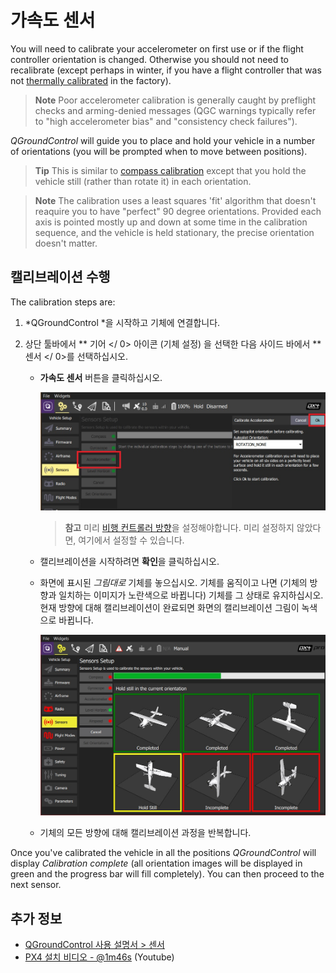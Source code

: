 # 가속도 센서

You will need to calibrate your accelerometer on first use or if the flight controller orientation is changed. Otherwise you should not need to recalibrate (except perhaps in winter, if you have a flight controller that was not [thermally calibrated](../advanced_config/sensor_thermal_calibration.md) in the factory).

> **Note** Poor accelerometer calibration is generally caught by preflight checks and arming-denied messages (QGC warnings typically refer to "high accelerometer bias" and "consistency check failures").

*QGroundControl* will guide you to place and hold your vehicle in a number of orientations (you will be prompted when to move between positions).

> **Tip** This is similar to [compass calibration](../config/compass.md) except that you hold the vehicle still (rather than rotate it) in each orientation.

<span></span>

> **Note** The calibration uses a least squares 'fit' algorithm that doesn't reaquire you to have "perfect" 90 degree orientations. Provided each axis is pointed mostly up and down at some time in the calibration sequence, and the vehicle is held stationary, the precise orientation doesn't matter.

## 캘리브레이션 수행

The calibration steps are:

1. *QGroundControl *을 시작하고 기체에 연결합니다.
2. 상단 툴바에서 ** 기어 </ 0> 아이콘 (기체 설정) 을 선택한 다음 사이드 바에서 ** 센서 </ 0>를 선택하십시오.</li> 
    
    * **가속도 센서** 버튼을 클릭하십시오.
        
        ![가속도 센서 캘리브레이션](../../assets/qgc/setup/sensor/accelerometer.jpg)
        
        > **참고** 미리 [비행 컨트롤러 방향](../config/flight_controller_orientation.md)을 설정해야합니다. 미리 설정하지 않았다면, 여기에서 설정할 수 있습니다.
    
    * 캘리브레이션을 시작하려면 **확인**을 클릭하십시오.
    
    * 화면에 표시된 *그림대로* 기체를 놓으십시오. 기체를 움직이고 나면 (기체의 방향과 일치하는 이미지가 노란색으로 바뀝니다) 기체를 그 상태로 유지하십시오. 현재 방향에 대해 캘리브레이션이 완료되면 화면의 캘리브레이션 그림이 녹색으로 바뀝니다.
        
        ![가속도 센서 캘리브레이션](../../assets/qgc/setup/sensor/accelerometer_positions_px4.jpg)
    
    * 기체의 모든 방향에 대해 캘리브레이션 과정을 반복합니다.</ol> 
    
    Once you've calibrated the vehicle in all the positions *QGroundControl* will display *Calibration complete* (all orientation images will be displayed in green and the progress bar will fill completely). You can then proceed to the next sensor.
    
    ## 추가 정보
    
    * [QGroundControl 사용 설명서 > 센서](https://docs.qgroundcontrol.com/en/SetupView/sensors_px4.html#accelerometer)
    * [PX4 설치 비디오 - @1m46s](https://youtu.be/91VGmdSlbo4?t=1m46s) (Youtube)